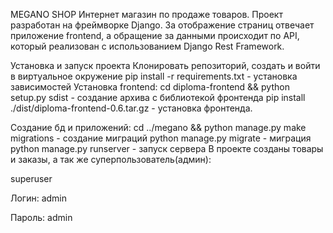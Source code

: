 MEGANO SHOP
Интернет магазин по продаже товаров.
Проект разработан на фреймворке Django. За отображение страниц отвечает приложение frontend,
а обращение за данными происходит по API, который реализован с использованием Django Rest Framework.

Установка и запуск проекта
Клонировать репозиторий, создать и войти в виртуальное окружение
pip install -r requirements.txt - установка зависимостей
Установка frontend:
cd diploma-frontend && python setup.py sdist - создание архива с библиотекой фронтенда
pip install ./dist/diploma-frontend-0.6.tar.gz - установка фронтенда.

Создание бд и приложений:
cd ../megano && python manage.py make migrations - создание миграций
python manage.py migrate - миграция
python manage.py runserver - запуск сервера
В проекте созданы товары и заказы, а так же суперпользователь(админ):

superuser

Логин: admin

Пароль: admin

